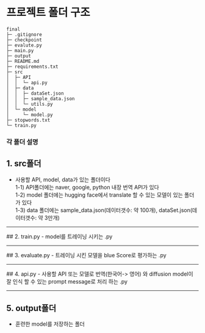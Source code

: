 
# 프로젝트 폴더 구조 

```
final
├─ .gitignore
├─ checkpoint
├─ evalute.py
├─ main.py
├─ output
├─ README.md
├─ requirements.txt
├─ src
│  ├─ API
│  │  └─ api.py
│  ├─ data
│  │  ├─ dataSet.json
│  │  ├─ sample_data.json
│  │  └─ utils.py
│  └─ model
│     └─ model.py
├─ stopwords.txt
└─ train.py

```

### 각 폴더 설명<br>
## 1. src폴더 
 - 사용할 API, model, data가 있는 폴더이다<br>
 1-1) API폴더에는 naver, google, python 내장 번역 API가 있다<br>
 1-2) model 폴더에는 hugging face에서 translate 할 수 있는 모델이 있는 폴더가 있다<br>
 1-3) data 폴더에는 sample_data.json(데이터갯수: 약 100개), dataSet.json(데이터갯수: 약 3만개)<br>
 
 <hr>
## 2. train.py 
  - model를 트레이닝 시키는 .py 
 
 <hr>
 ## 3. evaluate.py 
  - 트레이닝 시킨 모델을 blue Score로 평가하는 .py 
 
 <hr>   
 ## 4. api.py
  - 사용할 API 또는 모델로 번역(한국어-> 영어) 와  diffusion model이 잘 인식 할 수 있는 prompt message로 처리 하는 .py 
 
 <hr>
 
 ## 5. output폴더 
 - 훈련한 model를 저장하는 폴더
 

